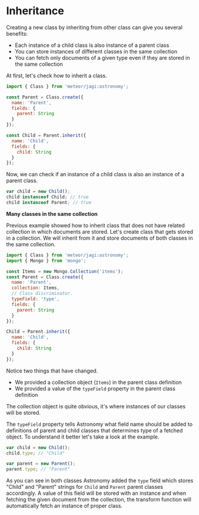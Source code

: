 # Inheritance

Creating a new class by inheriting from other class can give you several benefits:

- Each instance of a child class is also instance of a parent class
- You can store instances of different classes in the same collection
- You can fetch only documents of a given type even if they are stored in the same collection

At first, let's check how to inherit a class.

```js
import { Class } from 'meteor/jagi:astronomy';

const Parent = Class.create({
  name: 'Parent',
  fields: {
    parent: String
  }
});

const Child = Parent.inherit({
  name: 'Child',
  fields: {
    child: String
  }
});
```

Now, we can check if an instance of a child class is also an instance of a parent class.

```js
var child = new Child();
child instanceof Child; // true
child instanceof Parent; // true
```

**Many classes in the same collection**

Previous example showed how to inherit class that does not have related collection in which documents are stored. Let's create class that gets stored in a collection. We will inherit from it and store documents of both classes in the same collection.

```js
import { Class } from 'meteor/jagi:astronomy';
import { Mongo } from 'mongo';

const Items = new Mongo.Collection('items');
const Parent = Class.create({
  name: 'Parent',
  collection: Items,
  // Class discriminator.
  typeField: 'type',
  fields: {
    parent: String
  }
});

Child = Parent.inherit({
  name: 'Child',
  fields: {
    child: String
  }
});
```

Notice two things that have changed.

- We provided a collection object (`Items`) in the parent class definition
- We provided a value of the `typeField` property in the parent class definition

The collection object is quite obvious, it's where instances of our classes will be stored.

The `typeField` property tells Astronomy what field name should be added to definitions of parent and child classes that determines type of a fetched object. To understand it better let's take a look at the example.

```js
var child = new Child();
child.type; // "Child"

var parent = new Parent();
parent.type; // "Parent"
```

As you can see in both classes Astronomy added the `type` field which stores "Child" and "Parent" strings for `Child` and `Parent` parent classes accordingly. A value of this field will be stored with an instance and when fetching the given document from the collection, the transform function will automatically fetch an instance of proper class.
